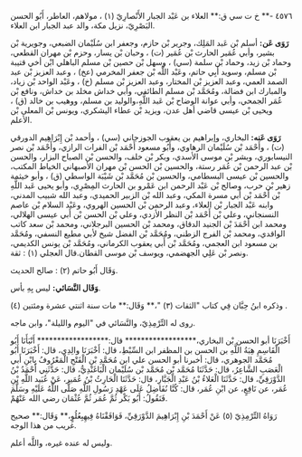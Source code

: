 ٤٥٧٦ -** خ ت سي ق:** العلاء بن عَبْد الجبار الأَنْصارِيّ (١) ، مولاهم، العاطر، أَبُو الحسن البَصْرِيّ، نزيل مكة، والد عبد الجبار ابن العلاء.

**رَوَى عَن:** أسلم بْن عَبد المَلِك، وجرير بْن حازم، وجعفر ابن سُلَيْمان الضبعي، وجويرية بْن بشير، وأبي عُمَير الحارث بْن عُمَير (ت) ، وحبان بْن يسار، وحزم بْن مهران القطعي، وحماد بْن زيد، وحماد بْن سلمة (سي) ، وسهل بْن حصين بْن مسلم الباهلي ابْن أخي قتيبة بْن مسلم، وسويد أَبِي حاتم، وعَبْد اللَّه بْن جعفر المخرمي (عخ) ، وعبد العزيز بْن عبد الصمد العمي، وعبد العزيز بْن المختار، وعبد العزيز بْن مسلم (خ) ، وعَبْد الواحد بْن زياد، والمبارك ابن فضالة، ومُحَمَّد بْن مسلم الطائفي، وأبي خداش مخلد بن خداش، ونافع بْن عُمَر الجمحي، وأبي عوانة الوضاح بْن عَبد اللَّهِ،والوليد بن مسلم، ووهيب بن خالد (ق) ، ويحيى بْن عيسى قاضي أهل عدن، ويزيد بْن عطاء اليشكري، ويونس بْن المعلى بْن الأعلم.

**رَوَى عَنه:** البخاري، وإبراهيم بن يعقوب الجوزجاني (سي) ، وأحمد بْن إِبْرَاهِيم الدورقي (ت) ، وأَحْمَد بْن سُلَيْمان الرهاوي، وأَبُو مسعود أَحْمَد بْن الفرات الرازي، وأَحْمَد بْن نصر النيسابوري، وبشر بْن موسى الأسدي، وبكر بْن خلف، والحسن بْن الصباح البزار، والحسن بْن عبد الرحمن بْن عُمَر رستة، والحسين بْن الحسن بْن مهران الأصبهاني الخياط المكتب، والحسين بْن عيسى البسطامي، والحسين بْن مُحَمَّد بْن شَيْبَة الواسطي (ق) ، وأبو خيثمة زهير بْن حرب، وصالح بْن عَبْد الرحمن ابن عَمْرو بن الحارث المِصْرِي، وأبو يحيى عَبد اللَّهِ بْن أَحْمَد بْن أَبي مسرة المكي، وعبد الله بْن الزبير الحميدي، وعبد الله شبيب المدني، وابنه عَبْد الجبار بْن العلاء، وعبد الرحمن بْن الحسين الهروي، وعَبْد السلام بْن عاصم النسنجاني، وعلي بْن أَحْمَد بْن النظر الأزدي، وعلي بْن الحسن بْن أَبي عيسى الهلالي، ومحمد ابن أَحْمَدَ بْن الجنيد الدقاق، ومحمد بْن الحسين البرجلاني، ومحمد بْن سعد كاتب الواقدي، ومحمد بْن الفرج الزطني، ومُحَمَّد بْن الفضل شيخ لأبي مطيع النسفي، ومُحَمَّد بن مسعود ابن العجمي، ومُحَمَّد بْن أَبي يعقوب الكرماني، ومُحَمَّد بْن يونس الكديمي، ونصر بْن عَلِي الجهضمي، ويوسف بْن موسى القطان.قال العجلي (١) : ثقة.

وَقَال أَبُو حاتم (٢) : صالح الحديث.

**وَقَال النَّسَائي:** ليس بِهِ بأس.

وذكره ابنُ حِبَّان فِي كتاب "الثقات (٣) "،** وَقَال:** مات سنة اثنتي عشرة ومئتين (٤) .

روى له التِّرْمِذِيّ، والنَّسَائي في "اليوم والليلة"، وابن ماجه.

أَخْبَرَنَا أبو الحسن بْن البخاري،****************** قال:****************** أَنْبَأَنَا أَبُو الْقَاسِمِ هِبَةُ اللَّهِ بن الحسن بن المظفر ابن السِّبْطِ، قال: أَخْبَرَنَا والِدِي، قال: أَخْبَرَنَا أَبُو مُحَمَّد الجوهري، قال: أخبرنا أبو الحسن علي ابن مُحَمَّدِ بْنِ الْفَتْحِ الْمَعْرُوفُ بِابْنِ أَبي الْعَصَبِ الشَّاعِرُ، قال: حَدَّثَنَا مُحَمَّد بْن مُحَمَّد بْن سُلَيْمان الْبَاغَنْدِيُّ، قال: حَدَّثَنِي أَحْمَدُ بْنُ الدَّوْرَقِيِّ، قال: حَدَّثَنَا الْعَلاءُ بْنُ عَبْدِ الْجَبَّارِ، قال: حَدَّثَنَا الْحَارِثُ بْنُ عُمَير، عَنْ عُبَيد اللَّهِ بْنِ عُمَر، عن نَافِعٍ، عن ابْنِ عُمَر، قال: كُنَّا نُفَاضِلُ عَلَى عَهْدِ رَسُولِ اللَّهِ صَلَّى اللَّهُ عَلَيْهِ وسَلَّمَ فَنَقُولُ: أَبُو بَكْر ثُمَّ عُمَر ثُمَّ عُثْمَان رضي الله عَنْهُمْ.

رَوَاهُ التِّرْمِذِيّ (٥) عَنْ أَحْمَدَ بْنِ إِبْرَاهِيمَ الدَّوْرَقِيِّ، فَوَافَقْنَاهُ فِيهِبِعُلُوٍ،** وَقَال:** صحيح غريب من هذا الوجه.

وليس له عنده غيره، واللَّه أعلم.